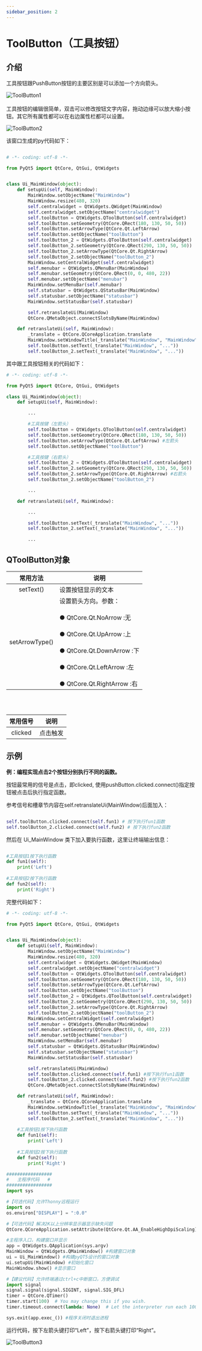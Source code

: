 ```yaml
---
sidebar_position: 2
---
```


# ToolButton（工具按钮）

## 介绍

工具按钮跟PushButton按钮的主要区别是可以添加一个方向箭头。

![ToolButton1](./img/ToolButton/ToolButton1.png)
<br></br>
工具按钮的编辑很简单，双击可以修改按钮文字内容，拖动边缘可以放大缩小按钮。其它所有属性都可以在右边属性栏都可以设置。

![ToolButton2](./img/ToolButton/ToolButton2.png)

该窗口生成的py代码如下：
```python

# -*- coding: utf-8 -*-

from PyQt5 import QtCore, QtGui, QtWidgets


class Ui_MainWindow(object):
    def setupUi(self, MainWindow):
        MainWindow.setObjectName("MainWindow")
        MainWindow.resize(480, 320)
        self.centralwidget = QtWidgets.QWidget(MainWindow)
        self.centralwidget.setObjectName("centralwidget")
        self.toolButton = QtWidgets.QToolButton(self.centralwidget)
        self.toolButton.setGeometry(QtCore.QRect(180, 130, 50, 50))
        self.toolButton.setArrowType(QtCore.Qt.LeftArrow)
        self.toolButton.setObjectName("toolButton")
        self.toolButton_2 = QtWidgets.QToolButton(self.centralwidget)
        self.toolButton_2.setGeometry(QtCore.QRect(290, 130, 50, 50))
        self.toolButton_2.setArrowType(QtCore.Qt.RightArrow)
        self.toolButton_2.setObjectName("toolButton_2")
        MainWindow.setCentralWidget(self.centralwidget)
        self.menubar = QtWidgets.QMenuBar(MainWindow)
        self.menubar.setGeometry(QtCore.QRect(0, 0, 480, 22))
        self.menubar.setObjectName("menubar")
        MainWindow.setMenuBar(self.menubar)
        self.statusbar = QtWidgets.QStatusBar(MainWindow)
        self.statusbar.setObjectName("statusbar")
        MainWindow.setStatusBar(self.statusbar)

        self.retranslateUi(MainWindow)
        QtCore.QMetaObject.connectSlotsByName(MainWindow)

    def retranslateUi(self, MainWindow):
        _translate = QtCore.QCoreApplication.translate
        MainWindow.setWindowTitle(_translate("MainWindow", "MainWindow"))
        self.toolButton.setText(_translate("MainWindow", "..."))
        self.toolButton_2.setText(_translate("MainWindow", "..."))

```

其中跟工具按钮相关的代码如下：

```python
# -*- coding: utf-8 -*-

from PyQt5 import QtCore, QtGui, QtWidgets

class Ui_MainWindow(object):
    def setupUi(self, MainWindow):

        ...

        #工具按键（左箭头）
        self.toolButton = QtWidgets.QToolButton(self.centralwidget) 
        self.toolButton.setGeometry(QtCore.QRect(180, 130, 50, 50))
        self.toolButton.setArrowType(QtCore.Qt.LeftArrow) #左箭头
        self.toolButton.setObjectName("toolButton")

        #工具按键（右箭头）
        self.toolButton_2 = QtWidgets.QToolButton(self.centralwidget)
        self.toolButton_2.setGeometry(QtCore.QRect(290, 130, 50, 50))
        self.toolButton_2.setArrowType(QtCore.Qt.RightArrow) #右箭头
        self.toolButton_2.setObjectName("toolButton_2")

        ...

    def retranslateUi(self, MainWindow):

        ...

        self.toolButton.setText(_translate("MainWindow", "..."))
        self.toolButton_2.setText(_translate("MainWindow", "..."))

        ...

```
## QToolButton对象

|  常用方法 |  说明 |
|  :---:  | --- | 
| setText()  |  设置按钮显示的文本  | 
| setArrowType()  |  设置箭头方向。参数：<br></br> ● QtCore.Qt.NoArrow :无<br></br> ● QtCore.Qt.UpArrow :上 <br></br> ● QtCore.Qt.DownArrow :下 <br></br> ● QtCore.Qt.LeftArrow :左<br></br> ● QtCore.Qt.RightArrow :右| 

<br></br>

|  常用信号 |  说明 |
|  :---:  | --- | 
| clicked  |  点击触发  | 


## 示例

**例：编程实现点击2个按钮分别执行不同的函数。**

按钮最常用的信号是点击，即clicked, 使用pushButton.clicked.connect()指定按钮被点击后执行指定函数。

参考信号和槽章节内容在self.retranslateUi(MainWindow)后面加入：

```python

self.toolButton.clicked.connect(self.fun1) # 按下执行fun1函数
self.toolButton_2.clicked.connect(self.fun2) # 按下执行fun2函数

```

然后在 Ui_MainWindow 类下加入要执行函数，这里让终端输出信息：

```python

#工具按钮1按下执行函数
def fun1(self):
    print('Left')
        
#工具按钮2按下执行函数
def fun2(self):
    print('Right')

```

完整代码如下：

```python
# -*- coding: utf-8 -*-

from PyQt5 import QtCore, QtGui, QtWidgets


class Ui_MainWindow(object):
    def setupUi(self, MainWindow):
        MainWindow.setObjectName("MainWindow")
        MainWindow.resize(480, 320)
        self.centralwidget = QtWidgets.QWidget(MainWindow)
        self.centralwidget.setObjectName("centralwidget")
        self.toolButton = QtWidgets.QToolButton(self.centralwidget)
        self.toolButton.setGeometry(QtCore.QRect(180, 130, 50, 50))
        self.toolButton.setArrowType(QtCore.Qt.LeftArrow)
        self.toolButton.setObjectName("toolButton")
        self.toolButton_2 = QtWidgets.QToolButton(self.centralwidget)
        self.toolButton_2.setGeometry(QtCore.QRect(290, 130, 50, 50))
        self.toolButton_2.setArrowType(QtCore.Qt.RightArrow)
        self.toolButton_2.setObjectName("toolButton_2")
        MainWindow.setCentralWidget(self.centralwidget)
        self.menubar = QtWidgets.QMenuBar(MainWindow)
        self.menubar.setGeometry(QtCore.QRect(0, 0, 480, 22))
        self.menubar.setObjectName("menubar")
        MainWindow.setMenuBar(self.menubar)
        self.statusbar = QtWidgets.QStatusBar(MainWindow)
        self.statusbar.setObjectName("statusbar")
        MainWindow.setStatusBar(self.statusbar)

        self.retranslateUi(MainWindow)
        self.toolButton.clicked.connect(self.fun1) #按下执行fun1函数
        self.toolButton_2.clicked.connect(self.fun2) #按下执行fun2函数
        QtCore.QMetaObject.connectSlotsByName(MainWindow)

    def retranslateUi(self, MainWindow):
        _translate = QtCore.QCoreApplication.translate
        MainWindow.setWindowTitle(_translate("MainWindow", "MainWindow"))
        self.toolButton.setText(_translate("MainWindow", "..."))
        self.toolButton_2.setText(_translate("MainWindow", "..."))
        
    #工具按钮1按下执行函数
    def fun1(self):
        print('Left')
        
    #工具按钮2按下执行函数
    def fun2(self):
        print('Right')

#################
#   主程序代码   #
#################
import sys

#【可选代码】允许Thonny远程运行
import os
os.environ["DISPLAY"] = ":0.0"

#【可选代码】解决2K以上分辨率显示器显示缺失问题
QtCore.QCoreApplication.setAttribute(QtCore.Qt.AA_EnableHighDpiScaling)

#主程序入口，构建窗口并显示
app = QtWidgets.QApplication(sys.argv)
MainWindow = QtWidgets.QMainWindow() #构建窗口对象
ui = Ui_MainWindow() #构建pyQT5设计的窗口对象
ui.setupUi(MainWindow) #初始化窗口
MainWindow.show() #显示窗口

#【建议代码】允许终端通过ctrl+c中断窗口，方便调试
import signal
signal.signal(signal.SIGINT, signal.SIG_DFL)
timer = QtCore.QTimer()
timer.start(100)  # You may change this if you wish.
timer.timeout.connect(lambda: None)  # Let the interpreter run each 100 ms

sys.exit(app.exec_()) #程序关闭时退出进程

```

运行代码，按下左箭头键打印“Left”，按下右箭头键打印“Right”。

![ToolButton3](./img/ToolButton/ToolButton3.png)